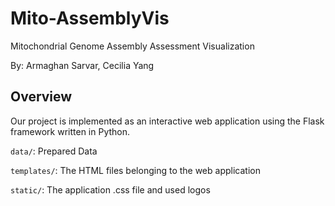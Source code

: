 # Mito-AssemblyVis
Mitochondrial Genome Assembly Assessment Visualization

By: Armaghan Sarvar, Cecilia Yang

## Overview

Our project is implemented as an interactive web application using the Flask framework written in Python.


`data/`: Prepared Data

`templates/`: The HTML files belonging to the web application

`static/`: The application .css file and used logos

